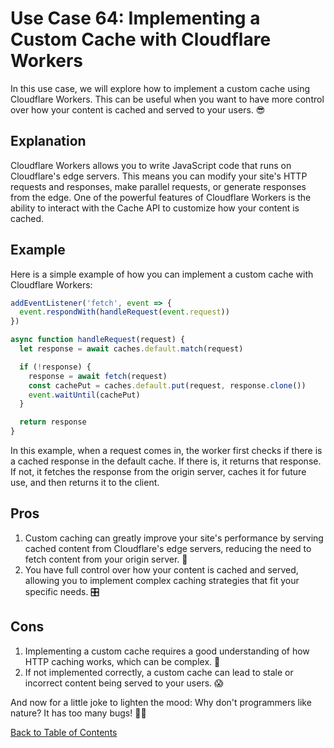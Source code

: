 # Use Case 64: Implementing a Custom Cache with Cloudflare Workers

In this use case, we will explore how to implement a custom cache using Cloudflare Workers. This can be useful when you want to have more control over how your content is cached and served to your users. 😎

## Explanation

Cloudflare Workers allows you to write JavaScript code that runs on Cloudflare's edge servers. This means you can modify your site's HTTP requests and responses, make parallel requests, or generate responses from the edge. One of the powerful features of Cloudflare Workers is the ability to interact with the Cache API to customize how your content is cached.

## Example

Here is a simple example of how you can implement a custom cache with Cloudflare Workers:

```javascript
addEventListener('fetch', event => {
  event.respondWith(handleRequest(event.request))
})

async function handleRequest(request) {
  let response = await caches.default.match(request)

  if (!response) {
    response = await fetch(request)
    const cachePut = caches.default.put(request, response.clone())
    event.waitUntil(cachePut)
  }

  return response
}
```

In this example, when a request comes in, the worker first checks if there is a cached response in the default cache. If there is, it returns that response. If not, it fetches the response from the origin server, caches it for future use, and then returns it to the client.

## Pros

1. Custom caching can greatly improve your site's performance by serving cached content from Cloudflare's edge servers, reducing the need to fetch content from your origin server. 🚀
2. You have full control over how your content is cached and served, allowing you to implement complex caching strategies that fit your specific needs. 🎛️

## Cons

1. Implementing a custom cache requires a good understanding of how HTTP caching works, which can be complex. 🤔
2. If not implemented correctly, a custom cache can lead to stale or incorrect content being served to your users. 😱

And now for a little joke to lighten the mood: Why don't programmers like nature? It has too many bugs! 🐛😂

[Back to Table of Contents](./table_of_contents.md)